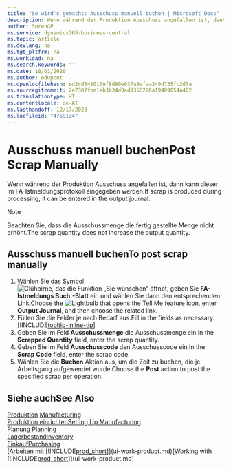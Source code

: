 ```yaml
---
title: "So wird's gemacht: Ausschuss manuell buchen | Microsoft Docs"
description: Wenn während der Produktion Ausschuss angefallen ist, dann kann dieser im FA-Istmeldungsprotokoll eingegeben werden. Beachten Sie, dass die Ausschussmenge die fertig gestellte Menge nicht erhöht.
author: SorenGP
ms.service: dynamics365-business-central
ms.topic: article
ms.devlang: na
ms.tgt_pltfrm: na
ms.workload: na
ms.search.keywords: ''
ms.date: 10/01/2020
ms.author: edupont
ms.openlocfilehash: ed2cd341010ef8d90e037a9afaa240d755fc3d7a
ms.sourcegitcommit: 2e7307fbe1eb3b34d0ad9356226a19409054a402
ms.translationtype: HT
ms.contentlocale: de-AT
ms.lasthandoff: 12/17/2020
ms.locfileid: "4759134"
---
```

# <a name="post-scrap-manually"></a><span data-ttu-id="40006-104">Ausschuss manuell buchen</span><span class="sxs-lookup"><span data-stu-id="40006-104">Post Scrap Manually</span></span>
<span data-ttu-id="40006-105">Wenn während der Produktion Ausschuss angefallen ist, dann kann dieser im FA-Istmeldungsprotokoll eingegeben werden.</span><span class="sxs-lookup"><span data-stu-id="40006-105">If scrap is produced during processing, it can be entered in the output journal.</span></span> 

> [!NOTE]
> <span data-ttu-id="40006-106">Beachten Sie, dass die Ausschussmenge die fertig gestellte Menge nicht erhöht.</span><span class="sxs-lookup"><span data-stu-id="40006-106">The scrap quantity does not increase the output quantity.</span></span>  

## <a name="to-post-scrap-manually"></a><span data-ttu-id="40006-107">Ausschuss manuell buchen</span><span class="sxs-lookup"><span data-stu-id="40006-107">To post scrap manually</span></span>  
1. <span data-ttu-id="40006-108">Wählen Sie das Symbol ![Glühbirne, das die Funktion „Sie wünschen“ öffnet](media/ui-search/search_small.png "Tell Me-Funktion"), geben Sie **FA-Istmeldungs Buch.-Blatt** ein und wählen Sie dann den entsprechenden Link.</span><span class="sxs-lookup"><span data-stu-id="40006-108">Choose the ![Lightbulb that opens the Tell Me feature](media/ui-search/search_small.png "Tell me what you want to do") icon, enter **Output Journal**, and then choose the related link.</span></span>  
2. <span data-ttu-id="40006-109">Füllen Sie die Felder je nach Bedarf aus.</span><span class="sxs-lookup"><span data-stu-id="40006-109">Fill in the fields as necessary.</span></span> [!INCLUDE[tooltip-inline-tip](includes/tooltip-inline-tip_md.md)]  
3. <span data-ttu-id="40006-110">Geben Sie im Feld **Ausschussmenge** die Ausschussmenge ein.</span><span class="sxs-lookup"><span data-stu-id="40006-110">In the **Scrapped Quantity** field, enter the scrap quantity.</span></span>  
4. <span data-ttu-id="40006-111">Geben Sie im Feld **Ausschusscode** den Ausschusscode ein.</span><span class="sxs-lookup"><span data-stu-id="40006-111">In the **Scrap Code** field, enter the scrap code.</span></span>  
5. <span data-ttu-id="40006-112">Wählen Sie die **Buchen** Aktion aus, um die Zeit zu buchen, die je Arbeitsgang aufgewendet wurde.</span><span class="sxs-lookup"><span data-stu-id="40006-112">Choose the **Post** action to post the specified scrap per operation.</span></span>  

## <a name="see-also"></a><span data-ttu-id="40006-113">Siehe auch</span><span class="sxs-lookup"><span data-stu-id="40006-113">See Also</span></span>  
<span data-ttu-id="40006-114">[Produktion](production-manage-manufacturing.md)  </span><span class="sxs-lookup"><span data-stu-id="40006-114">[Manufacturing](production-manage-manufacturing.md)  </span></span>  
[<span data-ttu-id="40006-115">Produktion einrichten</span><span class="sxs-lookup"><span data-stu-id="40006-115">Setting Up Manufacturing</span></span>](production-configure-production-processes.md)  
<span data-ttu-id="40006-116">[Planung](production-planning.md)    </span><span class="sxs-lookup"><span data-stu-id="40006-116">[Planning](production-planning.md)    </span></span>  
[<span data-ttu-id="40006-117">Lagerbestand</span><span class="sxs-lookup"><span data-stu-id="40006-117">Inventory</span></span>](inventory-manage-inventory.md)  
[<span data-ttu-id="40006-118">Einkauf</span><span class="sxs-lookup"><span data-stu-id="40006-118">Purchasing</span></span>](purchasing-manage-purchasing.md)  
<span data-ttu-id="40006-119">[Arbeiten mit [!INCLUDE[prod_short](includes/prod_short.md)]](ui-work-product.md)</span><span class="sxs-lookup"><span data-stu-id="40006-119">[Working with [!INCLUDE[prod_short](includes/prod_short.md)]](ui-work-product.md)</span></span>
